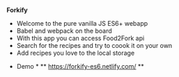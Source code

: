 **Forkify**

- Welcome to the pure vanilla JS ES6+ webapp
- Babel and webpack on the board
- With this app you can access Food2Fork api
- Search for the recipes and try to coook it on your own
- Add recipes you love to the local storage

* Demo * 
** https://forkify-es6.netlify.com/ **
